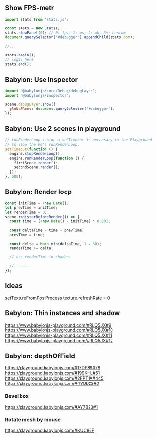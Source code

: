 ## Show FPS-metr

```js
import Stats from 'stats.js';

const stats = new Stats();
stats.showPanel(0); // 0: fps, 1: ms, 2: mb, 3+: custom
document.querySelector('#debugger').appendChild(stats.dom);

//...

stats.begin();
// logic here
stats.end();
```

## Babylon: Use Inspector

```js
import '@babylonjs/core/Debug/debugLayer';
import '@babylonjs/inspector';

scene.debugLayer.show({
  globalRoot: document.querySelector('#debugger'),
});
```

## Babylon: Use 2 scenes in playground

```js
// runRenderLoop inside a setTimeout is neccesary in the Playground
// to stop the PG's runRenderLoop.
setTimeout(function () {
  engine.stopRenderLoop();
  engine.runRenderLoop(function () {
    firstScene.render();
    secondScene.render();
  });
}, 500);
```

## Babylon: Render loop

```js
const initTime = +new Date();
let prevTime = initTime;
let renderTime = 0;
scene.registerBeforeRender(() => {
  const time = (+new Date() - initTime) * 0.001;

  const deltaTime = time - prevTime;
  prevTime = time;

  const delta = Math.min(deltaTime, 1 / 60);
  renderTime += delta;

  // use renderTime in shaders

  // ......
});
```

## Ideas

setTextureFromPostProcess
texture.refreshRate = 0

## Babylon: Thin instances and shadow

https://www.babylonjs-playground.com/#RLQ5JX#9
https://www.babylonjs-playground.com/#RLQ5JX#10
https://www.babylonjs-playground.com/#RLQ5JX#11
https://www.babylonjs-playground.com/#RLQ5JX#12

## Babylon: depthOfField

https://playground.babylonjs.com/#17DP89#78
https://playground.babylonjs.com/#199KHL#51
https://playground.babylonjs.com/#2FPT1A#445
https://playground.babylonjs.com/#4YBB22#0

### Bevel box

https://playground.babylonjs.com/#AY7B23#1

### Rotate mesh by mouse

https://playground.babylonjs.com/#KUC86F
